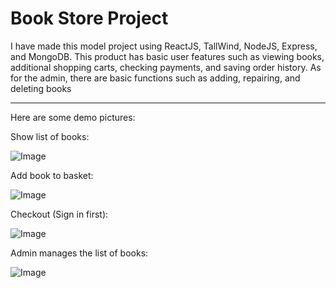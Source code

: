 <h1>Book Store Project</h1>
I have made this model project using ReactJS, TallWind, NodeJS, Express, and MongoDB. This product has basic user features such as viewing books, additional shopping carts, checking payments, and saving order history. As for the admin, there are basic functions such as adding, repairing, and deleting books

---------------------------------------------------------------
Here are some demo pictures:

Show list of books: 

![Image](https://github.com/user-attachments/assets/f4ea50e1-54f5-4e25-8efd-1c4dc4b260b1)

Add book to basket:

![Image](https://github.com/user-attachments/assets/94b95b7c-91e8-43c1-bc9a-ca9fe324c012)

Checkout (Sign in first):

![Image](https://github.com/user-attachments/assets/16bc15a9-d428-4901-b3ac-f842cb03d89b)

Admin manages the list of books:

![Image](https://github.com/user-attachments/assets/35a36815-8f80-4823-bb60-e71205825268)




